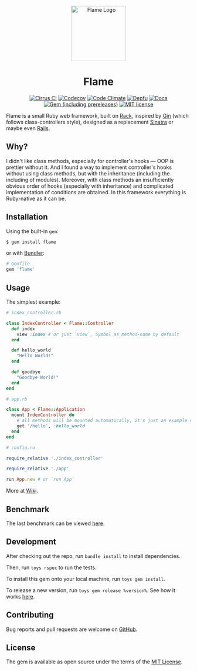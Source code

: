 <p align="center">
    <img
        src="https://raw.githubusercontent.com/AlexWayfer/flame/main/public/favicon.ico"
        height="150"
        alt="Flame Logo"
        title="Logo from open-source Elusive-Iconfont (https://github.com/reduxframework/elusive-iconfont)"
    />
</p>

<h1 align="center">Flame</h1>

<p align="center">
    <a href="https://cirrus-ci.com/github/AlexWayfer/flame/main"><img
        src="https://api.cirrus-ci.com/github/AlexWayfer/flame.svg?branch=main"
        alt="Cirrus CI"
    /></a>
    <a href="https://codecov.io/gh/AlexWayfer/flame"><img
        src="https://img.shields.io/codecov/c/github/AlexWayfer/flame.svg?style=flat-square"
        alt="Codecov"
    /></a>
    <a href="https://codeclimate.com/github/AlexWayfer/flame"><img
        src="https://img.shields.io/codeclimate/maintainability/AlexWayfer/flame.svg?style=flat-square"
        alt="Code Climate"
    /></a>
    <a href="https://depfu.com/repos/AlexWayfer/flame"><img
        src="https://img.shields.io/depfu/AlexWayfer/flame.svg?style=flat-square"
        alt="Depfu"
    /></a>
    <a href="http://inch-ci.org/github/AlexWayfer/flame"><img
        src="http://inch-ci.org/github/AlexWayfer/flame.svg?branch=main&style=flat-square"
        alt="Docs"
    /></a>
    <a href="https://rubygems.org/gems/flame"><img
        src="https://img.shields.io/gem/v/flame.svg?include_prereleases&style=flat-square"
        alt="Gem (including prereleases)"
    /></a>
    <a href="https://github.com/AlexWayfer/flame/blob/main/LICENSE.txt"><img
        src="https://img.shields.io/github/license/AlexWayfer/flame.svg?style=flat-square"
        alt="MIT license"
    /></a>
</p>

Flame is a small Ruby web framework, built on [Rack](https://github.com/rack/rack),
inspired by [Gin](https://github.com/jcasts/gin) (which follows class-controllers style),
designed as a replacement [Sinatra](https://github.com/sinatra/sinatra)
or maybe even [Rails](https://github.com/rails/rails).

## Why?

I didn't like class methods, especially for controller's hooks — OOP is prettier without it.
And I found a way to implement controller's hooks without using class methods,
but with the inheritance (including the including of modules).
Moreover, with class methods an insufficiently obvious order of hooks (especially with inheritance)
and complicated implementation of conditions are obtained.
In this framework everything is Ruby-native as it can be.

## Installation

Using the built-in `gem`:

```bash
$ gem install flame
```

or with [Bundler](http://bundler.io/):

```ruby
# Gemfile
gem 'flame'
```

## Usage

The simplest example:

```ruby
# index_controller.rb

class IndexController < Flame::Controller
  def index
    view :index # or just `view`, Symbol as method-name by default
  end

  def hello_world
    "Hello World!"
  end

  def goodbye
    "Goodbye World!"
  end
end

# app.rb

class App < Flame::Application
  mount IndexController do
    # all methods will be mounted automatically, it's just an example of refinement
    get '/hello', :hello_world
  end
end

# config.ru

require_relative './index_controller'

require_relative './app'

run App.new # or `run App`
```

More at [Wiki](https://github.com/AlexWayfer/flame/wiki).

## Benchmark

The last benchmark can be viewed [here](https://github.com/luislavena/bench-micro).

## Development

After checking out the repo, run `bundle install` to install dependencies.

Then, run `toys rspec` to run the tests.

To install this gem onto your local machine, run `toys gem install`.

To release a new version, run `toys gem release %version%`.
See how it works [here](https://github.com/AlexWayfer/gem_toys#release).

## Contributing

Bug reports and pull requests are welcome on [GitHub](https://github.com/AlexWayfer/flame).

## License

The gem is available as open source under the terms of the
[MIT License](https://opensource.org/licenses/MIT).
